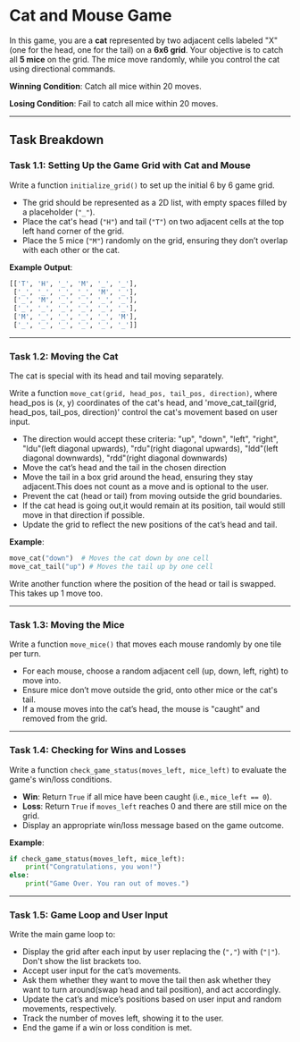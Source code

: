 # Cat and Mouse Game

In this game, you are a **cat** represented by two adjacent cells labeled "X" (one for the head, one for the tail) on a **6x6 grid**. Your objective is to catch all **5 mice** on the grid. The mice move randomly, while you control the cat using directional commands.

**Winning Condition**: Catch all mice within 20 moves.

**Losing Condition**: Fail to catch all mice within 20 moves.

---

## Task Breakdown

### **Task 1.1: Setting Up the Game Grid with Cat and Mouse**

Write a function `initialize_grid()` to set up the initial 6 by 6 game grid.

- The grid should be represented as a 2D list, with empty spaces filled by a placeholder (`"_"`).
- Place the cat's head (`"H"`) and tail (`"T"`) on two adjacent cells at the top left hand corner of the grid.
- Place the 5 mice (`"M"`) randomly on the grid, ensuring they don’t overlap with each other or the cat.

**Example Output**:
```python
[['T', 'H', '_', 'M', '_', '_'],
 ['_', '_', '_', '_', 'M', '_'],
 ['_', 'M', '_', '_', '_', '_'],
 ['_', '_', '_', '_', '_', '_'],
 ['M', '_', '_', '_', '_', 'M'],
 ['_', '_', '_', '_', '_', '_']]

```

---

### **Task 1.2: Moving the Cat**

The cat is special with its head and tail moving separately.

Write a function `move_cat(grid, head_pos, tail_pos, direction)`, where head_pos is (x, y) coordinates of the cat's head, and 'move_cat_tail(grid, head_pos, tail_pos, direction)' control the cat's movement based on user input.

- The direction would accept these criteria: "up", "down", "left", "right", "ldu"(left diagonal upwards), "rdu"(right diagonal upwards), "ldd"(left diagonal downwards), "rdd"(right diagonal downwards)
- Move the cat’s head and the tail in the chosen direction
- Move the tail in a box grid around the head, ensuring they stay adjacent.This does not count as a move and is optional to the user.
- Prevent the cat (head or tail) from moving outside the grid boundaries.
- If the cat head is going out,it would remain at its position, tail would still move in that direction if possible.
- Update the grid to reflect the new positions of the cat’s head and tail.

**Example**:
```python
move_cat("down")  # Moves the cat down by one cell
move_cat_tail("up") # Moves the tail up by one cell
```

Write another function where the position of the head or tail is swapped. This takes up 1 move too.

---

### **Task 1.3: Moving the Mice**

Write a function `move_mice()` that moves each mouse randomly by one tile per turn.

- For each mouse, choose a random adjacent cell (up, down, left, right) to move into.
- Ensure mice don’t move outside the grid, onto other mice or the cat's tail.
- If a mouse moves into the cat’s head, the mouse is "caught" and removed from the grid.

---

### **Task 1.4: Checking for Wins and Losses**

Write a function `check_game_status(moves_left, mice_left)` to evaluate the game's win/loss conditions.

- **Win**: Return `True` if all mice have been caught (i.e., `mice_left == 0`).
- **Loss**: Return `True` if `moves_left` reaches 0 and there are still mice on the grid.
- Display an appropriate win/loss message based on the game outcome.

**Example**:
```python
if check_game_status(moves_left, mice_left):
    print("Congratulations, you won!")
else:
    print("Game Over. You ran out of moves.")
```

---

### **Task 1.5: Game Loop and User Input**

Write the main game loop to:
- Display the grid after each input by user replacing the (`","`) with (`"|"`). Don't show the list brackets too.
- Accept user input for the cat’s movements.
- Ask them whether they want to move the tail then ask whether they want to turn around(swap head and tail position), and act accordingly.
- Update the cat’s and mice’s positions based on user input and random movements, respectively.
- Track the number of moves left, showing it to the user.
- End the game if a win or loss condition is met.
